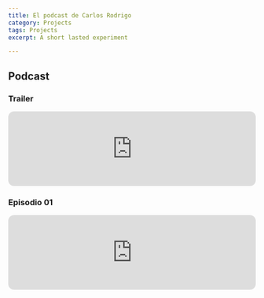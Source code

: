 ```yaml
---
title: El podcast de Carlos Rodrigo
category: Projects
tags: Projects
excerpt: A short lasted experiment

---
```


## Podcast

### Trailer

<iframe style="border-radius:12px" src="https://open.spotify.com/embed/episode/48TyeD5NTUKFrad2AeN6xS?utm_source=generator" width="100%" height="152" frameBorder="0" allowfullscreen="" allow="autoplay; clipboard-write; encrypted-media; fullscreen; picture-in-picture" loading="lazy"></iframe>

### Episodio 01

<iframe style="border-radius:12px" src="https://open.spotify.com/embed/episode/0c4PEPsIpXUdPHLbG5GXS0?utm_source=generator" width="100%" height="152" frameBorder="0" allowfullscreen="" allow="autoplay; clipboard-write; encrypted-media; fullscreen; picture-in-picture" loading="lazy"></iframe>